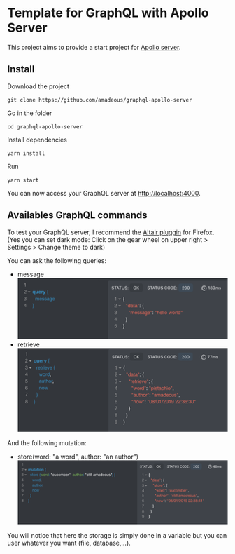 # Template for GraphQL with Apollo Server

This project aims to provide a start project for [Apollo server](https://www.apollographql.com/).

## Install

Download the project

```
git clone https://github.com/amadeous/graphql-apollo-server
```

Go in the folder

```
cd graphql-apollo-server
```

Install dependencies

```
yarn install
```

Run

```
yarn start
```

You can now access your GraphQL server at [http://localhost:4000](http://localhost:4000).

## Availables GraphQL commands

To test your GraphQL server, I recommend the [Altair pluggin](https://github.com/imolorhe/altair) for Firefox. (Yes you can set dark mode: Click on the gear wheel on upper right > Settings > Change theme to dark)

You can ask the following queries:

* message
	![query-message](images/query-message.png)
* retrieve
	![query-retrieve](images/query-retrieve.png)

And the following mutation:

* store(word: "a word", author: "an author")
	![mutation-store](images/mutation-store.png)

You will notice that here the storage is simply done in a variable but you can user whatever you want (file, database,...).